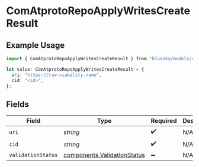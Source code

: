 # ComAtprotoRepoApplyWritesCreateResult

## Example Usage

```typescript
import { ComAtprotoRepoApplyWritesCreateResult } from "bluesky/models/components";

let value: ComAtprotoRepoApplyWritesCreateResult = {
  uri: "https://raw-viability.name",
  cid: "<id>",
};
```

## Fields

| Field                                                                      | Type                                                                       | Required                                                                   | Description                                                                |
| -------------------------------------------------------------------------- | -------------------------------------------------------------------------- | -------------------------------------------------------------------------- | -------------------------------------------------------------------------- |
| `uri`                                                                      | *string*                                                                   | :heavy_check_mark:                                                         | N/A                                                                        |
| `cid`                                                                      | *string*                                                                   | :heavy_check_mark:                                                         | N/A                                                                        |
| `validationStatus`                                                         | [components.ValidationStatus](../../models/components/validationstatus.md) | :heavy_minus_sign:                                                         | N/A                                                                        |